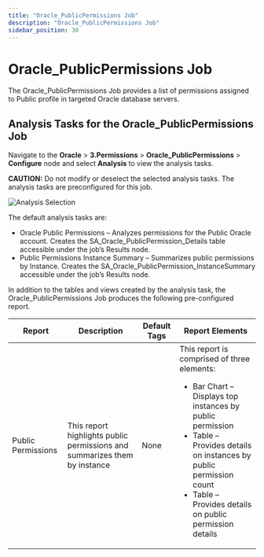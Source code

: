 ```yaml
---
title: "Oracle_PublicPermissions Job"
description: "Oracle_PublicPermissions Job"
sidebar_position: 30
---
```


# Oracle_PublicPermissions Job

The Oracle_PublicPermissions Job provides a list of permissions assigned to Public profile in
targeted Oracle database servers.

## Analysis Tasks for the Oracle_PublicPermissions Job

Navigate to the **Oracle** > **3.Permissions** > **Oracle_PublicPermissions** > **Configure** node
and select **Analysis** to view the analysis tasks.

**CAUTION:** Do not modify or deselect the selected analysis tasks. The analysis tasks are
preconfigured for this job.

![Analysis Selection](/img/product_docs/accessanalyzer/11.6/solutions/databases/oracle/permissions/jobgroup36.webp)

The default analysis tasks are:

- Oracle Public Permissions – Analyzes permissions for the Public Oracle account. Creates the
  SA_Oracle_PublicPermission_Details table accessible under the job’s Results node.
- Public Permissions Instance Summary – Summarizes public permissions by Instance. Creates the
  SA_Oracle_PublicPermission_InstanceSummary accessible under the job’s Results node.

In addition to the tables and views created by the analysis task, the Oracle_PublicPermissions Job
produces the following pre-configured report.

| Report             | Description                                                               | Default Tags | Report Elements                                                                                                                                                                                                                                              |
| ------------------ | ------------------------------------------------------------------------- | ------------ | ------------------------------------------------------------------------------------------------------------------------------------------------------------------------------------------------------------------------------------------------------------ |
| Public Permissions | This report highlights public permissions and summarizes them by instance | None         | This report is comprised of three elements: <ul><li>Bar Chart – Displays top instances by public permission</li><li>Table – Provides details on instances by public permission count</li><li>Table – Provides details on public permission details</li></ul> |

